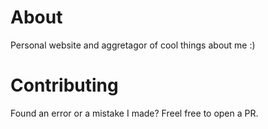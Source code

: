 # About

Personal website and aggretagor of cool things about me :)


# Contributing

Found an error or a mistake I made? Freel free to open a PR.

